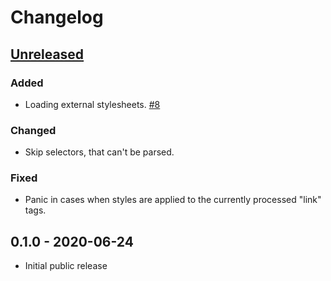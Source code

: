 # Changelog

## [Unreleased]

### Added

- Loading external stylesheets. [#8](https://github.com/Stranger6667/css-inline/issues/8)

### Changed

- Skip selectors, that can't be parsed.

### Fixed

- Panic in cases when styles are applied to the currently processed "link" tags.

## 0.1.0 - 2020-06-24

- Initial public release

[Unreleased]: https://github.com/Stranger6667/css-inline/compare/python-v0.1.0...HEAD
